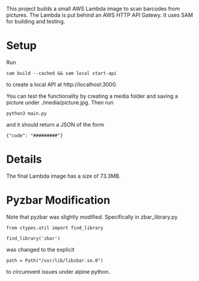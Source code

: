 This project builds a small AWS Lambda image to scan barcodes from pictures. The Lambda is put behind an AWS HTTP API Gatewy.
It uses SAM for building and testing.

# Setup

Run 
```
sam build --cached && sam local start-api
```
to create a local API at http://localhost:3000.

You can test the functionality by creating a media folder and saving a picture under ./media/picture.jpg.
Then run
```
python3 main.py
```
and it should return a JSON of the form
```
{"code": "#########"}
```

# Details

The final Lambda image has a size of 73.3MB.

# Pyzbar Modification
Note that pyzbar was slightly modified. Specifically in zbar_library.py
```
from ctypes.util import find_library

find_library('zbar')
```
was changed to the explicit
```
path = Path("/usr/lib/libzbar.so.0") 
```
to circumvent issues under alpine python.
